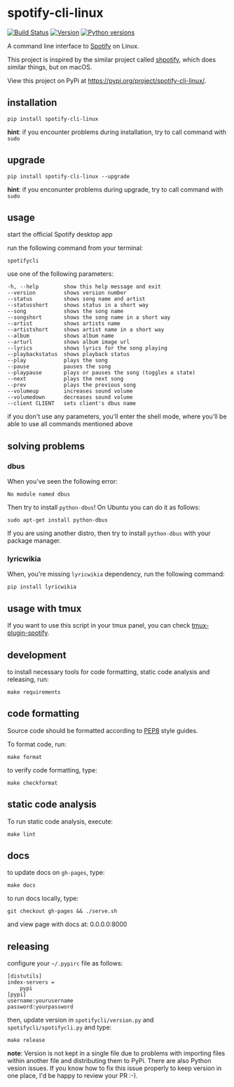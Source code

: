 # spotify-cli-linux

[![Build Status](https://img.shields.io/travis/pwittchen/spotify-cli-linux.svg?branch=master&style=flat-square)](https://travis-ci.org/pwittchen/spotify-cli-linux) [![Version](https://img.shields.io/pypi/v/spotify-cli-linux.svg?style=flat-square)](https://pypi.python.org/pypi/spotify-cli-linux/) [![Python versions](https://img.shields.io/pypi/pyversions/spotify-cli-linux.svg?style=flat-square)](https://pypi.python.org/pypi/spotify-cli-linux/)

A command line interface to [Spotify](https://www.spotify.com/) on Linux.

This project is inspired by the similar project called [shpotify](https://github.com/hnarayanan/shpotify), which does similar things, but on macOS.

View this project on PyPi at https://pypi.org/project/spotify-cli-linux/.

installation
------------

```
pip install spotify-cli-linux
```

**hint**: if you encounter problems during installation, try to call command with `sudo`

upgrade
-------

```
pip install spotify-cli-linux --upgrade
```

**hint**: if you enconunter problems during upgrade, try to call command with `sudo`

usage
-----

start the official Spotify desktop app

run the following command from your terminal:

```
spotifycli
```

use one of the following parameters:

```
-h, --help        show this help message and exit
--version         shows version number
--status          shows song name and artist
--statusshort     shows status in a short way
--song            shows the song name
--songshort       shows the song name in a short way
--artist          shows artists name
--artistshort     shows artist name in a short way
--album           shows album name
--arturl          shows album image url
--lyrics          shows lyrics for the song playing
--playbackstatus  shows playback status
--play            plays the song
--pause           pauses the song
--playpause       plays or pauses the song (toggles a state)
--next            plays the next song
--prev            plays the previous song
--volumeup        increases sound volume
--volumedown      decreases sound volume
--client CLIENT   sets client's dbus name
```

if you don't use any parameters, you'll enter the shell mode, where you'll be able to use all commands mentioned above

solving problems
----------------

### dbus

When you've seen the following error:

```
No module named dbus
```

Then try to install `python-dbus`! On Ubuntu you can do it as follows:

```
sudo apt-get install python-dbus
```

If you are using another distro, then try to install `python-dbus` with your package manager.

### lyricwikia

When, you're missing `lyricwikia` dependency, run the following command:

```
pip install lyricwikia
```

usage with tmux
---------------

If you want to use this script in your tmux panel, you can check [tmux-plugin-spotify](https://github.com/pwittchen/tmux-plugin-spotify).

development
-----------

to install necessary tools for code formatting, static code analysis and releasing, run:

```
make requirements
```

code formatting
---------------

Source code should be formatted according to [PEP8](https://www.python.org/dev/peps/pep-0008/) style guides.

To format code, run:

```
make format
```

to verify code formatting, type:

```
make checkformat
```

static code analysis
--------------------

To run static code analysis, execute:

```
make lint
```

docs
----

to update docs on `gh-pages`, type:

```
make docs
```

to run docs locally, type:
```
git checkout gh-pages && ./serve.sh
```

and view page with docs at: 0.0.0.0:8000

releasing
---------

configure your `~/.pypirc` file as follows:

```
[distutils]
index-servers =
    pypi
[pypi]
username:yourusername
password:yourpassword
```

then, update version in `spotifycli/version.py` and `spotifycli/spotifycli.py` and type:

```
make release
```

**note**: Version is not kept in a single file due to problems with importing files within another file and distributing them to PyPi. There are also Python vesion issues. If you know how to fix this issue properly to keep version in one place, I'd be happy to review your PR :-).
